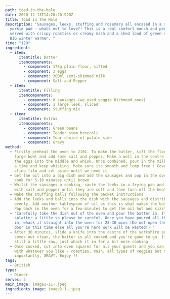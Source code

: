 ```yaml
---
path: toad-in-the-hole
date: 2020-12-13T14:28:20.920Z
title: Toad in the Hole
description: "Sausages, leeks, stuffing and rosemary all encased in a soft
  yorkie pud - whats not to love?! This is a real comfort munch and perfect
  served with crispy roasties or creamy mash and a shed load of green veggies.
  BIG winter warmer. "
time: "120"
ingredient:
  - item:
      itemtitle: Batter
      itemcomponents:
        - component: 175g plain flour, sifted
        - component: 3 eggs
        - component: 300ml semi-skimmed milk
        - component: Salt and Pepper
  - item:
      itemtitle: Filling
      itemcomponents:
        - component: 8 sausages (we used veggie Richmond ones)
        - component: 1 large leek, sliced
        - component: Stuffing mix
  - item:
      itemtitle: Extras
      itemcomponents:
        - component: Green beans
        - component: Tender stem broccoli
        - component: Your choice of potato side
        - component: Gravy
method:
  - Firstly preheat the oven to 210C. To make the batter, sift the flour into a
    large bowl and add some salt and pepper. Make a well in the centre and crack
    the eggs into the middle and whisk. Once combined, pour in the milk a bit at
    a time and keep whisking. Make sure its smooth and lump free ! Cover with
    cling film and set aside until we need it
  - Get the oil into a big dish and add the sausages and pop in the oven and
    cook for 5-10 minutes until brown
  - Whilst the sausages a cooking, sauté the leeks in a frying pan and season
    with salt and pepper until they are soft and then turn off the heat
  - Make the stuffing balls following the packet instructions
  - Add the leeks and balls into the dish with the sausages and distribute
    evenly. Add another tablespoon of oil as this is what makes the batter RISE.
    Pop back in the oven for a few minutes to get the oil hot and sizzling
  - "Carefully take the dish out of the oven and pour the batter in. It may
    splatter a little so please be careful. Once you have poured all the batter
    in, whack it straight into the oven for 25-30 mins (Do not open the oven
    door in this time else all you're hard work will be wasted!) "
  - After 30 minutes, slide a knife into the centre of the yorkshire pud - if it
    comes out clean, the batter is all cooked and you're good to go. If its
    still a little raw, just whack it in for a bit more cooking
  - Once cooked, cut into even squares for all your guests and you can serve it
    with whatever you like - roasties, mash, all types of veggies but most
    importantly, GRAVY. Enjoy !!
tags:
  - British
type:
  - Dinner
serves: 5
main_image: image1-11-.jpeg
ingredients_image: image2-1-.jpeg
---
```

